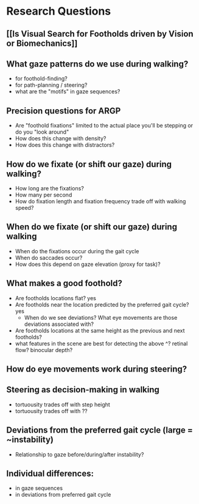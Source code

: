 # Research Questions

## [[Is Visual Search for Footholds driven by Vision or Biomechanics]]


## What gaze patterns do we use during walking?
  - for foothold-finding?
  - for path-planning / steering?
  - what are the "motifs" in gaze sequences?
## Precision questions for ARGP
  - Are "foothold fixations" limited to the actual place you'll be stepping or do you "look around"
  - How does this change with density?
  - How does this change with distractors? 
## How do we fixate (or shift our gaze) during walking?
  - How long are the fixations?
  - How many per second
  - How do fixation length and fixation frequency trade off with walking speed?
## When do we fixate (or shift our gaze) during walking
  - When do the fixations occur during the gait cycle
  - When do saccades occur?
  - How does this depend on gaze elevation (proxy for task)? 
## What makes a good foothold?
  - Are footholds locations flat? yes
  - Are footholds near the location predicted by the preferred gait cycle? yes
    - When do we see deviations?  What eye movements are those deviations associated with?
  - Are footholds locations at the same height as the previous and next footholds?
  - what features in the scene are best for detecting the above ^? retinal flow? binocular depth? 
## How do eye movements work during steering?
## Steering as decision-making in walking
  - tortuousity trades off with step height
  - tortuousity trades off with ??
## Deviations from the preferred gait cycle (large = ~instability)
  - Relationship to gaze before/during/after instability?
## Individual differences:
  - in gaze sequences
  - in deviations from preferred gait cycle
